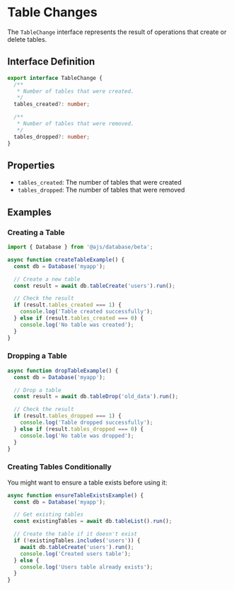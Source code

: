 # Table Changes

The `TableChange` interface represents the result of operations that create or delete tables.

## Interface Definition

```typescript
export interface TableChange {
  /**
   * Number of tables that were created.
   */
  tables_created?: number;

  /**
   * Number of tables that were removed.
   */
  tables_dropped?: number;
}
```

## Properties

- `tables_created`: The number of tables that were created
- `tables_dropped`: The number of tables that were removed

## Examples

### Creating a Table

```typescript
import { Database } from '@ajs/database/beta';

async function createTableExample() {
  const db = Database('myapp');

  // Create a new table
  const result = await db.tableCreate('users').run();

  // Check the result
  if (result.tables_created === 1) {
    console.log('Table created successfully');
  } else if (result.tables_created === 0) {
    console.log('No table was created');
  }
}
```

### Dropping a Table

```typescript
async function dropTableExample() {
  const db = Database('myapp');

  // Drop a table
  const result = await db.tableDrop('old_data').run();

  // Check the result
  if (result.tables_dropped === 1) {
    console.log('Table dropped successfully');
  } else if (result.tables_dropped === 0) {
    console.log('No table was dropped');
  }
}
```

### Creating Tables Conditionally

You might want to ensure a table exists before using it:

```typescript
async function ensureTableExistsExample() {
  const db = Database('myapp');

  // Get existing tables
  const existingTables = await db.tableList().run();

  // Create the table if it doesn't exist
  if (!existingTables.includes('users')) {
    await db.tableCreate('users').run();
    console.log('Created users table');
  } else {
    console.log('Users table already exists');
  }
}
```
